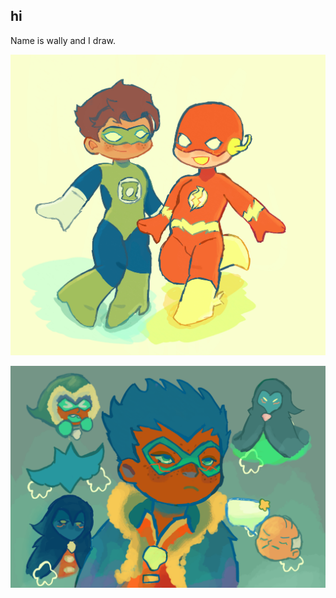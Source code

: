 ## hi

Name is wally and I draw.

![alt text](https://github.com/Wallywestz/Wallywestz/blob/86d2d700fcc56079ca3705c72397e376a0cba488/Untitled58_Restored_20250816133940.png)

![alt text](https://github.com/Wallywestz/Wallywestz/blob/86d2d700fcc56079ca3705c72397e376a0cba488/Untitled74_20250914073234.png)
